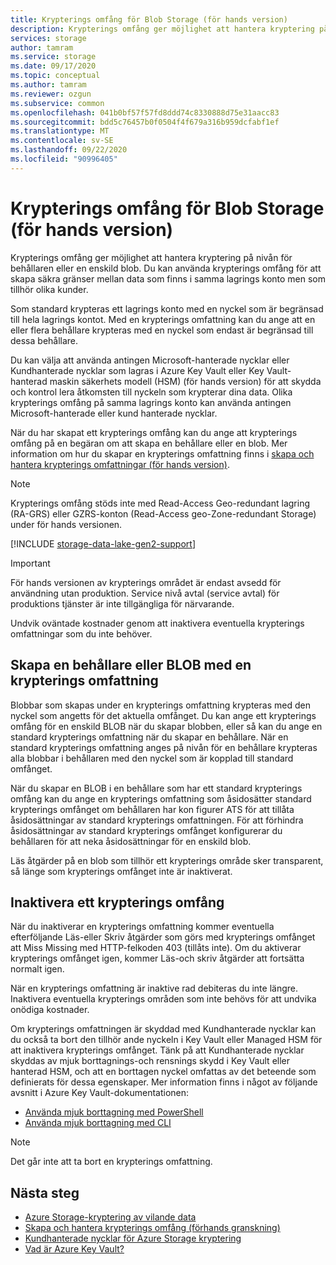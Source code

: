 ```yaml
---
title: Krypterings omfång för Blob Storage (för hands version)
description: Krypterings omfång ger möjlighet att hantera kryptering på nivån för behållaren eller en enskild blob. Du kan använda krypterings omfång för att skapa säkra gränser mellan data som finns i samma lagrings konto men som tillhör olika kunder.
services: storage
author: tamram
ms.service: storage
ms.date: 09/17/2020
ms.topic: conceptual
ms.author: tamram
ms.reviewer: ozgun
ms.subservice: common
ms.openlocfilehash: 041b0bf57f57fd8ddd74c8330888d75e31aacc83
ms.sourcegitcommit: bdd5c76457b0f0504f4f679a316b959dcfabf1ef
ms.translationtype: MT
ms.contentlocale: sv-SE
ms.lasthandoff: 09/22/2020
ms.locfileid: "90996405"
---
```

# <a name="encryption-scopes-for-blob-storage-preview"></a>Krypterings omfång för Blob Storage (för hands version)

Krypterings omfång ger möjlighet att hantera kryptering på nivån för behållaren eller en enskild blob. Du kan använda krypterings omfång för att skapa säkra gränser mellan data som finns i samma lagrings konto men som tillhör olika kunder.

Som standard krypteras ett lagrings konto med en nyckel som är begränsad till hela lagrings kontot. Med en krypterings omfattning kan du ange att en eller flera behållare krypteras med en nyckel som endast är begränsad till dessa behållare.

Du kan välja att använda antingen Microsoft-hanterade nycklar eller Kundhanterade nycklar som lagras i Azure Key Vault eller Key Vault-hanterad maskin säkerhets modell (HSM) (för hands version) för att skydda och kontrol lera åtkomsten till nyckeln som krypterar dina data. Olika krypterings omfång på samma lagrings konto kan använda antingen Microsoft-hanterade eller kund hanterade nycklar.

När du har skapat ett krypterings omfång kan du ange att krypterings omfång på en begäran om att skapa en behållare eller en blob. Mer information om hur du skapar en krypterings omfattning finns i [skapa och hantera krypterings omfattningar (för hands version)](encryption-scope-manage.md).

> [!NOTE]
> Krypterings omfång stöds inte med Read-Access Geo-redundant lagring (RA-GRS) eller GZRS-konton (Read-Access geo-Zone-redundant Storage) under för hands versionen.

[!INCLUDE [storage-data-lake-gen2-support](../../../includes/storage-data-lake-gen2-support.md)]

> [!IMPORTANT]
> För hands versionen av krypterings området är endast avsedd för användning utan produktion. Service nivå avtal (service avtal) för produktions tjänster är inte tillgängliga för närvarande.
>
> Undvik oväntade kostnader genom att inaktivera eventuella krypterings omfattningar som du inte behöver.

## <a name="create-a-container-or-blob-with-an-encryption-scope"></a>Skapa en behållare eller BLOB med en krypterings omfattning

Blobbar som skapas under en krypterings omfattning krypteras med den nyckel som angetts för det aktuella omfånget. Du kan ange ett krypterings omfång för en enskild BLOB när du skapar blobben, eller så kan du ange en standard krypterings omfattning när du skapar en behållare. När en standard krypterings omfattning anges på nivån för en behållare krypteras alla blobbar i behållaren med den nyckel som är kopplad till standard omfånget.

När du skapar en BLOB i en behållare som har ett standard krypterings omfång kan du ange en krypterings omfattning som åsidosätter standard krypterings omfånget om behållaren har kon figurer ATS för att tillåta åsidosättningar av standard krypterings omfattningen. För att förhindra åsidosättningar av standard krypterings omfånget konfigurerar du behållaren för att neka åsidosättningar för en enskild blob.

Läs åtgärder på en blob som tillhör ett krypterings område sker transparent, så länge som krypterings omfånget inte är inaktiverat.

## <a name="disable-an-encryption-scope"></a>Inaktivera ett krypterings omfång

När du inaktiverar en krypterings omfattning kommer eventuella efterföljande Läs-eller Skriv åtgärder som görs med krypterings omfånget att Miss Missing med HTTP-felkoden 403 (tillåts inte). Om du aktiverar krypterings omfånget igen, kommer Läs-och skriv åtgärder att fortsätta normalt igen.

När en krypterings omfattning är inaktive rad debiteras du inte längre. Inaktivera eventuella krypterings områden som inte behövs för att undvika onödiga kostnader.

Om krypterings omfattningen är skyddad med Kundhanterade nycklar kan du också ta bort den tillhör ande nyckeln i Key Vault eller Managed HSM för att inaktivera krypterings omfånget. Tänk på att Kundhanterade nycklar skyddas av mjuk borttagnings-och rensnings skydd i Key Vault eller hanterad HSM, och att en borttagen nyckel omfattas av det beteende som definierats för dessa egenskaper. Mer information finns i något av följande avsnitt i Azure Key Vault-dokumentationen:

- [Använda mjuk borttagning med PowerShell](../../key-vault/general/soft-delete-powershell.md)
- [Använda mjuk borttagning med CLI](../../key-vault/general/soft-delete-cli.md)

> [!NOTE]
> Det går inte att ta bort en krypterings omfattning.

## <a name="next-steps"></a>Nästa steg

- [Azure Storage-kryptering av vilande data](../common/storage-service-encryption.md)
- [Skapa och hantera krypterings omfång (förhands granskning)](encryption-scope-manage.md)
- [Kundhanterade nycklar för Azure Storage kryptering](../common/customer-managed-keys-overview.md)
- [Vad är Azure Key Vault?](../../key-vault/general/overview.md)
